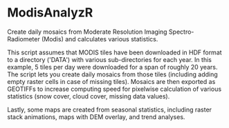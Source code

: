 # ModisAnalyzR
Create daily mosaics from Moderate Resolution Imaging Spectro-Radiometer (Modis) and calculates various statistics.

This script assumes that MODIS tiles have been downloaded in HDF format to a directory ('DATA') with various sub-directories for each year. 
In this example, 5 tiles per day were downloaded for a span of roughly 20 years. The script lets you create daily mosaics from those tiles (including adding empty raster cells in case of missing tiles). 
Mosaics are then exported as GEOTIFFs to increase computing speed for pixelwise calculation of various statistics (snow cover, cloud cover, missing data values). 

Lastly, some maps are created from seasonal statistics, including raster stack animations, maps with DEM overlay, and trend analyses. 



